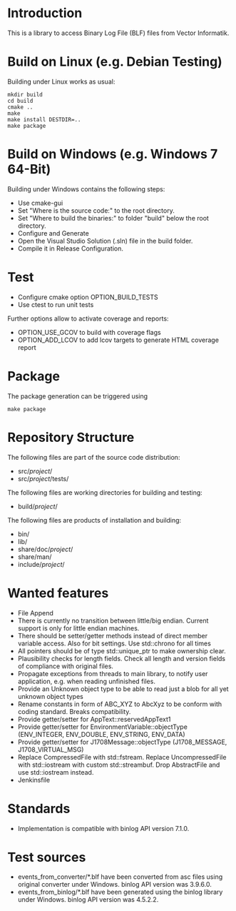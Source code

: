 # Introduction

This is a library to access Binary Log File (BLF) files from Vector Informatik.

# Build on Linux (e.g. Debian Testing)

Building under Linux works as usual:

    mkdir build
    cd build
    cmake ..
    make
    make install DESTDIR=..
    make package

# Build on Windows (e.g. Windows 7 64-Bit)

Building under Windows contains the following steps:

* Use cmake-gui
* Set "Where is the source code:" to the root directory.
* Set "Where to build the binaries:" to folder "build" below the root directory.
* Configure and Generate
* Open the Visual Studio Solution (.sln) file in the build folder.
* Compile it in Release Configuration.

# Test

* Configure cmake option OPTION_BUILD_TESTS
* Use ctest to run unit tests

Further options allow to activate coverage and reports:

* OPTION_USE_GCOV to build with coverage flags
* OPTION_ADD_LCOV to add lcov targets to generate HTML coverage report

# Package

The package generation can be triggered using

    make package

# Repository Structure

The following files are part of the source code distribution:

* src/_project_/
* src/_project_/tests/

The following files are working directories for building and testing:

* build/_project_/

The following files are products of installation and building:

* bin/
* lib/
* share/doc/_project_/
* share/man/
* include/_project_/

# Wanted features

* File Append
* There is currently no transition between little/big endian. Current support is only for little endian machines.
* There should be setter/getter methods instead of direct member variable access. Also for bit settings. Use std::chrono for all times
* All pointers should be of type std::unique_ptr to make ownership clear.
* Plausibility checks for length fields. Check all length and version fields of compliance with original files.
* Propagate exceptions from threads to main library, to notify user application, e.g. when reading unfinished files.
* Provide an Unknown object type to be able to read just a blob for all yet unknown object types
* Rename constants in form of ABC_XYZ to AbcXyz to be conform with coding standard. Breaks compatibility.
* Provide getter/setter for AppText::reservedAppText1
* Provide getter/setter for EnvironmentVariable::objectType (ENV_INTEGER, ENV_DOUBLE, ENV_STRING, ENV_DATA)
* Provide getter/setter for J1708Message::objectType (J1708_MESSAGE, J1708_VIRTUAL_MSG)
* Replace CompressedFile with std::fstream. Replace UncompressedFile with std::iostream with custom std::streambuf. Drop AbstractFile and use std::iostream instead.
* Jenkinsfile

# Standards

* Implementation is compatible with binlog API version 7.1.0.

# Test sources

* events_from_converter/*.blf have been converted from asc files using original converter under Windows.
  binlog API version was 3.9.6.0.
* events_from_binlog/*.blf have been generated using the binlog library under Windows.
  binlog API version was 4.5.2.2.
